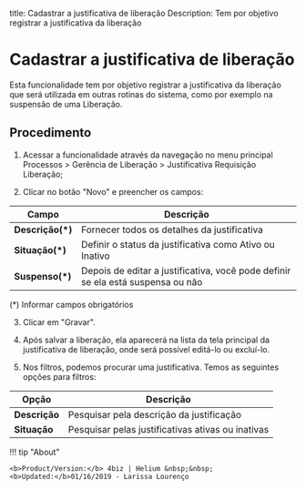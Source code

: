 title:  Cadastrar a justificativa de liberação 
Description: Tem por objetivo registrar a justificativa da liberação
# Cadastrar a justificativa de liberação

Esta funcionalidade tem por objetivo registrar a justificativa da liberação que será utilizada em outras rotinas do sistema, como por exemplo na suspensão de uma Liberação.

## Procedimento

1.  Acessar a funcionalidade através da navegação no menu principal Processos \>
    Gerência de Liberação \> Justificativa Requisição Liberação;

2.  Clicar no botão "Novo" e preencher os campos:

|Campo|Descrição|
|-----|---------|
|**Descrição(\*)**|Fornecer todos os detalhes da justificativa|
|**Situação(\*)**|Definir o status da justificativa como Ativo ou Inativo|
|**Suspenso(\*)**|Depois de editar a justificativa, você pode definir se ela está suspensa ou não|

(\*) Informar campos obrigatórios

3.  Clicar em "Gravar".

4.  Após salvar a liberação, ela aparecerá na lista da tela principal da justificativa de liberação, onde será possível editá-lo ou excluí-lo.

5.  Nos filtros, podemos procurar uma justificativa. Temos as seguintes opções para filtros:

|Opção|Descrição|
|-----|---------|
|**Descrição**|Pesquisar pela descrição da justificação|
|**Situação**|Pesquisar pelas justificativas ativas ou inativas|

<!-- <i class='fa fa-youtube-play  fa-2x' style='color:#97ce17;vertical-align: middle;'> </i> [Video Library](https://www.youtube.com/playlist?list=PLB5qK2uzf2RPc9F3kW8T8Mw2rtMylBEWC)'
-->
!!! tip "About"

    <b>Product/Version:</b> 4biz | Helium &nbsp;&nbsp;
    <b>Updated:</b>01/16/2019 - Larissa Lourenço

